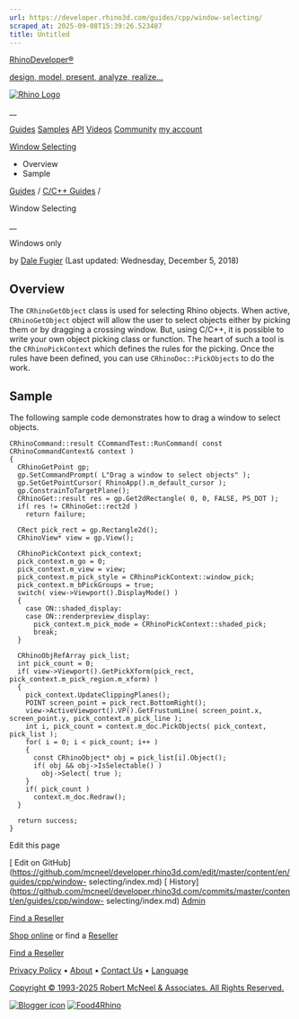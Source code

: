 ```yaml
---
url: https://developer.rhino3d.com/guides/cpp/window-selecting/
scraped_at: 2025-09-08T15:39:26.523487
title: Untitled
---
```


[RhinoDeveloper®](/)

[design, model, present, analyze, realize...](/)

[![Rhino Logo](https://developer.rhino3d.com/images/rhinodevlogo.png)](/)

__

[Guides](https://developer.rhino3d.com/guides)
[Samples](https://developer.rhino3d.com/samples)
[API](https://developer.rhino3d.com/api)
[Videos](https://developer.rhino3d.com/videos)
[Community](https://discourse.mcneel.com/c/rhino-developer) [my account
](https://www.rhino3d.com/my-account/ "Manage your account, licenses, and
teams")

[Window Selecting](https://developer.rhino3d.com/guides/cpp/window-selecting/)

  * Overview
  * Sample

[Guides](https://developer.rhino3d.com/en/guides/) / [C/C++
Guides](https://developer.rhino3d.com/en/guides/cpp/) /

Window Selecting

__

Windows only

by [Dale Fugier](https://discourse.mcneel.com/u/dale/) (Last updated:
Wednesday, December 5, 2018)

## Overview

The `CRhinoGetObject` class is used for selecting Rhino objects. When active,
`CRhinoGetObject` object will allow the user to select objects either by
picking them or by dragging a crossing window. But, using C/C++, it is
possible to write your own object picking class or function. The heart of such
a tool is the `CRhinoPickContext` which defines the rules for the picking.
Once the rules have been defined, you can use `CRhinoDoc::PickObjects` to do
the work.

## Sample

The following sample code demonstrates how to drag a window to select objects.

    
    
    CRhinoCommand::result CCommandTest::RunCommand( const CRhinoCommandContext& context )
    {
      CRhinoGetPoint gp;
      gp.SetCommandPrompt( L"Drag a window to select objects" );
      gp.SetGetPointCursor( RhinoApp().m_default_cursor );
      gp.ConstrainToTargetPlane();
      CRhinoGet::result res = gp.Get2dRectangle( 0, 0, FALSE, PS_DOT );
      if( res != CRhinoGet::rect2d )
        return failure;
    
      CRect pick_rect = gp.Rectangle2d();
      CRhinoView* view = gp.View();
    
      CRhinoPickContext pick_context;
      pick_context.m_go = 0;
      pick_context.m_view = view;
      pick_context.m_pick_style = CRhinoPickContext::window_pick;
      pick_context.m_bPickGroups = true;
      switch( view->Viewport().DisplayMode() )
      {
        case ON::shaded_display:
        case ON::renderpreview_display:
          pick_context.m_pick_mode = CRhinoPickContext::shaded_pick;
          break;
      }
    
      CRhinoObjRefArray pick_list;
      int pick_count = 0;
      if( view->Viewport().GetPickXform(pick_rect, pick_context.m_pick_region.m_xform) )
      {
        pick_context.UpdateClippingPlanes();
        POINT screen_point = pick_rect.BottomRight();
        view->ActiveViewport().VP().GetFrustumLine( screen_point.x, screen_point.y, pick_context.m_pick_line );
        int i, pick_count = context.m_doc.PickObjects( pick_context, pick_list );
        for( i = 0; i < pick_count; i++ )
        {
          const CRhinoObject* obj = pick_list[i].Object();
          if( obj && obj->IsSelectable() )
            obj->Select( true );
        }
        if( pick_count )
          context.m_doc.Redraw();
      }
    
      return success;
    }
    

Edit this page

[ Edit on
GitHub](https://github.com/mcneel/developer.rhino3d.com/edit/master/content/en/guides/cpp/window-
selecting/index.md) [
History](https://github.com/mcneel/developer.rhino3d.com/commits/master/content/en/guides/cpp/window-
selecting/index.md) [ Admin](https://developer.rhino3d.com/admin)

[Find a Reseller](https://www.rhino3d.com/sales)

[Shop online](https://www.rhino3d.com/store) or find a
[Reseller](https://www.rhino3d.com/sales)

[Find a Reseller](https://www.rhino3d.com/sales)

[Privacy Policy](https://www.rhino3d.com/privacy) •
[About](https://www.rhino3d.com/mcneel/about) • [Contact
Us](https://www.rhino3d.com/mcneel/contact) • [
Language](https://www.rhino3d.com/language "Change to a different region or
language")

[Copyright © 1993-2025 Robert McNeel & Associates. All Rights
Reserved.](https://www.rhino3d.com/mcneel/about)

[](https://www.facebook.com/McNeelRhinoceros/)
[](https://twitter.com/bobmcneel) [](https://www.linkedin.com/groups/75313/)
[](https://www.youtube.com/user/RhinoGuide/videos) [](https://vimeo.com/rhino)
[![Blogger
icon](https://developer.rhino3d.com/images/blogger.svg)](http://blog.rhino3d.com/)
[![Food4Rhino](https://developer.rhino3d.com/images/f4r_icon_01.svg)](https://www.food4rhino.com)

